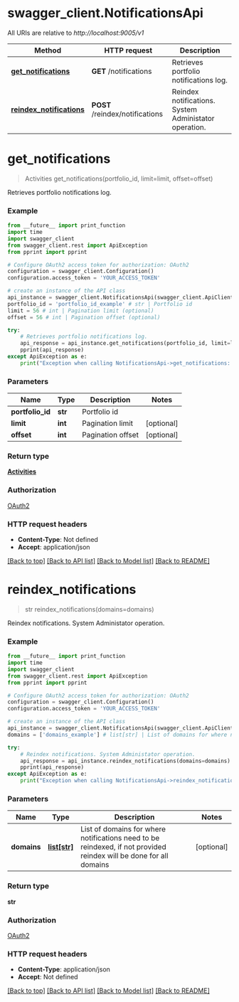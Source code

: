 # swagger_client.NotificationsApi

All URIs are relative to *http://localhost:9005/v1*

Method | HTTP request | Description
------------- | ------------- | -------------
[**get_notifications**](NotificationsApi.md#get_notifications) | **GET** /notifications | Retrieves portfolio notifications log.
[**reindex_notifications**](NotificationsApi.md#reindex_notifications) | **POST** /reindex/notifications | Reindex notifications. System Administator operation.


# **get_notifications**
> Activities get_notifications(portfolio_id, limit=limit, offset=offset)

Retrieves portfolio notifications log.

### Example
```python
from __future__ import print_function
import time
import swagger_client
from swagger_client.rest import ApiException
from pprint import pprint

# Configure OAuth2 access token for authorization: OAuth2
configuration = swagger_client.Configuration()
configuration.access_token = 'YOUR_ACCESS_TOKEN'

# create an instance of the API class
api_instance = swagger_client.NotificationsApi(swagger_client.ApiClient(configuration))
portfolio_id = 'portfolio_id_example' # str | Portfolio id
limit = 56 # int | Pagination limit (optional)
offset = 56 # int | Pagination offset (optional)

try:
    # Retrieves portfolio notifications log.
    api_response = api_instance.get_notifications(portfolio_id, limit=limit, offset=offset)
    pprint(api_response)
except ApiException as e:
    print("Exception when calling NotificationsApi->get_notifications: %s\n" % e)
```

### Parameters

Name | Type | Description  | Notes
------------- | ------------- | ------------- | -------------
 **portfolio_id** | **str**| Portfolio id | 
 **limit** | **int**| Pagination limit | [optional] 
 **offset** | **int**| Pagination offset | [optional] 

### Return type

[**Activities**](Activities.md)

### Authorization

[OAuth2](../README.md#OAuth2)

### HTTP request headers

 - **Content-Type**: Not defined
 - **Accept**: application/json

[[Back to top]](#) [[Back to API list]](../README.md#documentation-for-api-endpoints) [[Back to Model list]](../README.md#documentation-for-models) [[Back to README]](../README.md)

# **reindex_notifications**
> str reindex_notifications(domains=domains)

Reindex notifications. System Administator operation.

### Example
```python
from __future__ import print_function
import time
import swagger_client
from swagger_client.rest import ApiException
from pprint import pprint

# Configure OAuth2 access token for authorization: OAuth2
configuration = swagger_client.Configuration()
configuration.access_token = 'YOUR_ACCESS_TOKEN'

# create an instance of the API class
api_instance = swagger_client.NotificationsApi(swagger_client.ApiClient(configuration))
domains = ['domains_example'] # list[str] | List of domains for where notifications need to be reindexed, if not provided reindex will be done for all domains (optional)

try:
    # Reindex notifications. System Administator operation.
    api_response = api_instance.reindex_notifications(domains=domains)
    pprint(api_response)
except ApiException as e:
    print("Exception when calling NotificationsApi->reindex_notifications: %s\n" % e)
```

### Parameters

Name | Type | Description  | Notes
------------- | ------------- | ------------- | -------------
 **domains** | [**list[str]**](str.md)| List of domains for where notifications need to be reindexed, if not provided reindex will be done for all domains | [optional] 

### Return type

**str**

### Authorization

[OAuth2](../README.md#OAuth2)

### HTTP request headers

 - **Content-Type**: application/json
 - **Accept**: Not defined

[[Back to top]](#) [[Back to API list]](../README.md#documentation-for-api-endpoints) [[Back to Model list]](../README.md#documentation-for-models) [[Back to README]](../README.md)

